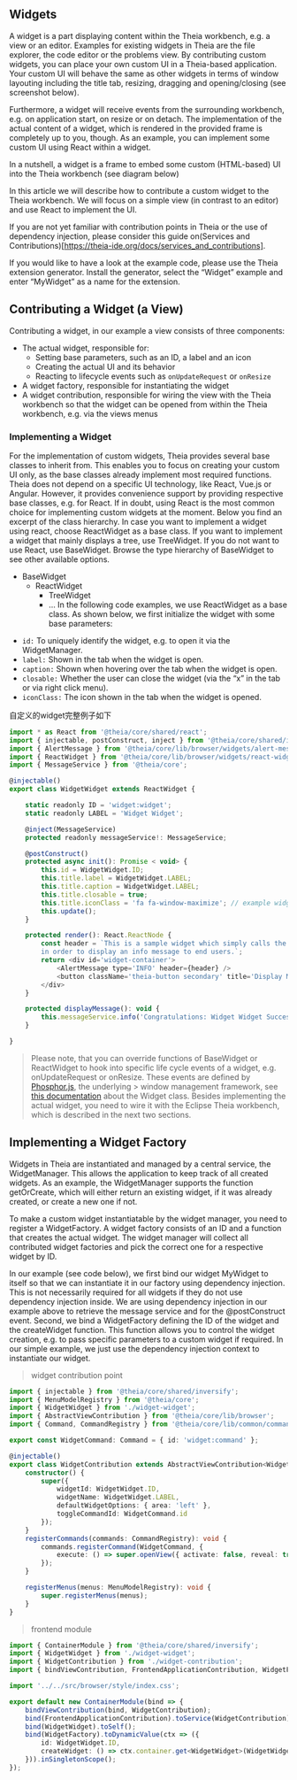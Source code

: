 ## Widgets
A widget is a part displaying content within the Theia workbench, e.g. a view or an editor. Examples for existing widgets in Theia are the file explorer, the code editor or the problems view. By contributing custom widgets, you can place your own custom UI in a Theia-based application. Your custom UI will behave the same as other widgets in terms of window layouting including the title tab, resizing, dragging and opening/closing (see screenshot below).


Furthermore, a widget will receive events from the surrounding workbench, e.g. on application start, on resize or on detach. The implementation of the actual content of a widget, which is rendered in the provided frame is completely up to you, though. As an example, you can implement some custom UI using React within a widget.

In a nutshell, a widget is a frame to embed some custom (HTML-based) UI into the Theia workbench (see diagram below)

In this article we will describe how to contribute a custom widget to the Theia workbench. We will focus on a simple view (in contrast to an editor) and use React to implement the UI.

If you are not yet familiar with contribution points in Theia or the use of dependency injection, please consider this guide on(Services and Contributions)[https://theia-ide.org/docs/services_and_contributions].

If you would like to have a look at the example code, please use the Theia extension generator. Install the generator, select the “Widget” example and enter “MyWidget” as a name for the extension.
## Contributing a Widget (a View)
Contributing a widget, in our example a view consists of three components:

- The actual widget, responsible for:
    - Setting base parameters, such as an ID, a label and an icon
    - Creating the actual UI and its behavior
    - Reacting to lifecycle events such as `onUpdateRequest` or `onResize`
- A widget factory, responsible for instantiating the widget
- A widget contribution, responsible for wiring the view with the Theia workbench so that the widget can be opened from within the Theia workbench, e.g. via the views menus
### Implementing a Widget
For the implementation of custom widgets, Theia provides several base classes to inherit from. This enables you to focus on creating your custom UI only, as the base classes already implement most required functions. Theia does not depend on a specific UI technology, like React, Vue.js or Angular. However, it provides convenience support by providing respective base classes, e.g. for React. If in doubt, using React is the most common choice for implementing custom widgets at the moment. Below you find an excerpt of the class hierarchy. In case you want to implement a widget using react, choose ReactWidget as a base class. If you want to implement a widget that mainly displays a tree, use TreeWidget. If you do not want to use React, use BaseWidget. Browse the type hierarchy of BaseWidget to see other available options.

- BaseWidget
    - ReactWidget
        - TreeWidget
        - …
In the following code examples, we use ReactWidget as a base class. As shown below, we first initialize the widget with some base parameters:

* `id:` To uniquely identify the widget, e.g. to open it via the WidgetManager.
* `label:` Shown in the tab when the widget is open.
* `caption:` Shown when hovering over the tab when the widget is open.
* `closable:` Whether the user can close the widget (via the “x” in the tab or via right click menu).
* `iconClass:` The icon shown in the tab when the widget is opened.

自定义的widget完整例子如下
```js
import * as React from '@theia/core/shared/react';
import { injectable, postConstruct, inject } from '@theia/core/shared/inversify';
import { AlertMessage } from '@theia/core/lib/browser/widgets/alert-message';
import { ReactWidget } from '@theia/core/lib/browser/widgets/react-widget';
import { MessageService } from '@theia/core';

@injectable()
export class WidgetWidget extends ReactWidget {

    static readonly ID = 'widget:widget';
    static readonly LABEL = 'Widget Widget';

    @inject(MessageService)
    protected readonly messageService!: MessageService;

    @postConstruct()
    protected async init(): Promise < void> {
        this.id = WidgetWidget.ID;
        this.title.label = WidgetWidget.LABEL;
        this.title.caption = WidgetWidget.LABEL;
        this.title.closable = true;
        this.title.iconClass = 'fa fa-window-maximize'; // example widget icon.
        this.update();
    }

    protected render(): React.ReactNode {
        const header = `This is a sample widget which simply calls the messageService
        in order to display an info message to end users.`;
        return <div id='widget-container'>
            <AlertMessage type='INFO' header={header} />
            <button className='theia-button secondary' title='Display Message' onClick={_a => this.displayMessage()}>Display Message</button>
        </div>
    }

    protected displayMessage(): void {
        this.messageService.info('Congratulations: Widget Widget Successfully Created!');
    }

}

```
> Please note, that you can override functions of BaseWidget or ReactWidget to hook into specific life cycle 
> events of a widget, e.g. onUpdateRequest or onResize. These events are defined by [Phosphor.js](https://phosphorjs.github.io/), the underlying > window management framework, see [this documentation](http://phosphorjs.github.io/phosphor/api/widgets/classes/widget.html) about the Widget class.
> Besides implementing the actual widget, you need to wire it with the Eclipse Theia workbench, which is 
described in the next two sections.

## Implementing a Widget Factory
Widgets in Theia are instantiated and managed by a central service, the WidgetManager. This allows the application to keep track of all created widgets. As an example, the WidgetManager supports the function getOrCreate, which will either return an existing widget, if it was already created, or create a new one if not.

To make a custom widget instantiatable by the widget manager, you need to register a WidgetFactory. A widget factory consists of an ID and a function that creates the actual widget. The widget manager will collect all contributed widget factories and pick the correct one for a respective widget by ID.

In our example (see code below), we first bind our widget MyWidget to itself so that we can instantiate it in our factory using dependency injection. This is not necessarily required for all widgets if they do not use dependency injection inside. We are using dependency injection in our example above to retrieve the message service and for the @postConstruct event. Second, we bind a WidgetFactory defining the ID of the widget and the createWidget function. This function allows you to control the widget creation, e.g. to pass specific parameters to a custom widget if required. In our simple example, we just use the dependency injection context to instantiate our widget.

> widget contribution point

```ts
import { injectable } from '@theia/core/shared/inversify';
import { MenuModelRegistry } from '@theia/core';
import { WidgetWidget } from './widget-widget';
import { AbstractViewContribution } from '@theia/core/lib/browser';
import { Command, CommandRegistry } from '@theia/core/lib/common/command';

export const WidgetCommand: Command = { id: 'widget:command' };

@injectable()
export class WidgetContribution extends AbstractViewContribution<WidgetWidget> {
    constructor() {
        super({
            widgetId: WidgetWidget.ID,
            widgetName: WidgetWidget.LABEL,
            defaultWidgetOptions: { area: 'left' },
            toggleCommandId: WidgetCommand.id
        });
    }
    registerCommands(commands: CommandRegistry): void {
        commands.registerCommand(WidgetCommand, {
            execute: () => super.openView({ activate: false, reveal: true })
        });
    }

    registerMenus(menus: MenuModelRegistry): void {
        super.registerMenus(menus);
    }
}

```
> frontend module

```ts
import { ContainerModule } from '@theia/core/shared/inversify';
import { WidgetWidget } from './widget-widget';
import { WidgetContribution } from './widget-contribution';
import { bindViewContribution, FrontendApplicationContribution, WidgetFactory } from '@theia/core/lib/browser';

import '../../src/browser/style/index.css';

export default new ContainerModule(bind => {
    bindViewContribution(bind, WidgetContribution);
    bind(FrontendApplicationContribution).toService(WidgetContribution);
    bind(WidgetWidget).toSelf();
    bind(WidgetFactory).toDynamicValue(ctx => ({
        id: WidgetWidget.ID,
        createWidget: () => ctx.container.get<WidgetWidget>(WidgetWidget)
    })).inSingletonScope();
});

```